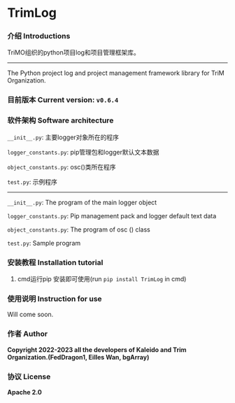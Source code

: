 # TrimLog

### 介绍 Introductions
TriMO组织的python项目log和项目管理框架库。

---

The Python project log and project management framework library for TriM Organization.


### 目前版本 Current version: `v0.6.4`

### 软件架构 Software architecture
`__init__.py`: 主要logger对象所在的程序

`logger_constants.py`: pip管理包和logger默认文本数据

`object_constants.py`: osc()类所在程序

`test.py`: 示例程序

---

`__init__.py`: The program of the main logger object

`logger_constants.py`: Pip management pack and logger default text data

`object_constants.py`: The program of osc () class

`test.py`: Sample program

### 安装教程 Installation tutorial

1.  cmd运行pip 安装即可使用(run `pip install TrimLog` in cmd)

### 使用说明 Instruction for use

Will come soon.

### 作者 Author

**Copyright 2022-2023 all the developers of Kaleido and Trim Organization.(FedDragon1, Eilles Wan, bgArray)**

### 协议 License

**Apache 2.0**